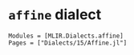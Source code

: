 # `affine` dialect

```@autodocs
Modules = [MLIR.Dialects.affine]
Pages = ["Dialects/15/Affine.jl"]
```

